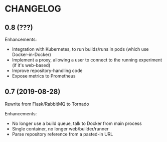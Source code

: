 CHANGELOG
=========

0.8 (???)
---------

Enhancements:
* Integration with Kubernetes, to run builds/runs in pods (which use Docker-in-Docker)
* Implement a proxy, allowing a user to connect to the running experiment (if it's web-based)
* Improve repository-handling code
* Expose metrics to Prometheus

0.7 (2019-08-28)
----------------

Rewrite from Flask/RabbitMQ to Tornado

Enhancements:
* No longer use a build queue, talk to Docker from main process
* Single container, no longer web/builder/runner
* Parse repository reference from a pasted-in URL
